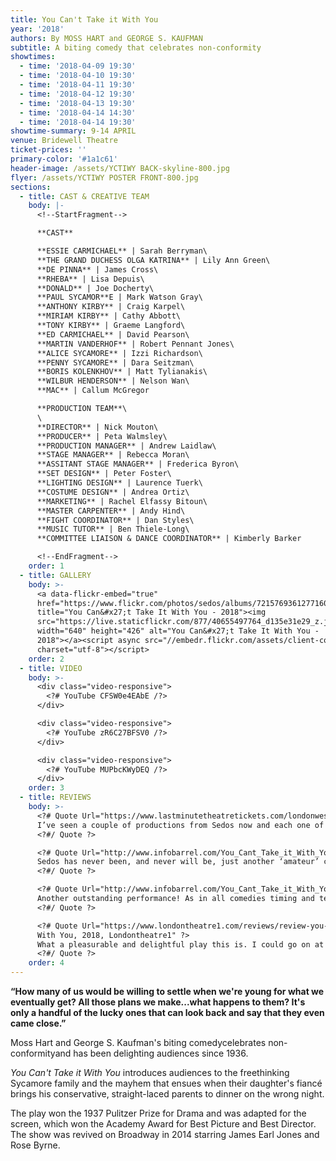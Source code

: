 ```yaml
---
title: You Can't Take it With You
year: '2018'
authors: By MOSS HART and GEORGE S. KAUFMAN
subtitle: A biting comedy that celebrates non-conformity
showtimes:
  - time: '2018-04-09 19:30'
  - time: '2018-04-10 19:30'
  - time: '2018-04-11 19:30'
  - time: '2018-04-12 19:30'
  - time: '2018-04-13 19:30'
  - time: '2018-04-14 14:30'
  - time: '2018-04-14 19:30'
showtime-summary: 9-14 APRIL
venue: Bridewell Theatre
ticket-prices: ''
primary-color: '#1a1c61'
header-image: /assets/YCTIWY BACK-skyline-800.jpg
flyer: /assets/YCTIWY POSTER FRONT-800.jpg
sections:
  - title: CAST & CREATIVE TEAM
    body: |-
      <!--StartFragment-->

      **CAST**

      **ESSIE CARMICHAEL** | Sarah Berryman\
      **THE GRAND DUCHESS OLGA KATRINA** | Lily Ann Green\
      **DE PINNA** | James Cross\
      **RHEBA** | Lisa Depuis\
      **DONALD** | Joe Docherty\
      **PAUL SYCAMOR**E | Mark Watson Gray\
      **ANTHONY KIRBY** | Craig Karpel\
      **MIRIAM KIRBY** | Cathy Abbott\
      **TONY KIRBY** | Graeme Langford\
      **ED CARMICHAEL** | David Pearson\
      **MARTIN VANDERHOF** | Robert Pennant Jones\
      **ALICE SYCAMORE** | Izzi Richardson\
      **PENNY SYCAMORE** | Dara Seitzman\
      **BORIS KOLENKHOV** | Matt Tylianakis\
      **WILBUR HENDERSON** | Nelson Wan\
      **MAC** | Callum McGregor

      **PRODUCTION TEAM**\
      \
      **DIRECTOR** | Nick Mouton\
      **PRODUCER** | Peta Walmsley\
      **PRODUCTION MANAGER** | Andrew Laidlaw\
      **STAGE MANAGER** | Rebecca Moran\
      **ASSITANT STAGE MANAGER** | Frederica Byron\
      **SET DESIGN** | Peter Foster\
      **LIGHTING DESIGN** | Laurence Tuerk\
      **COSTUME DESIGN** | Andrea Ortiz\
      **MARKETING** | Rachel Elfassy Bitoun\
      **MASTER CARPENTER** | Andy Hind\
      **FIGHT COORDINATOR** | Dan Styles\
      **MUSIC TUTOR** | Ben Thiele-Long\
      **COMMITTEE LIAISON & DANCE COORDINATOR** | Kimberly Barker

      <!--EndFragment-->
    order: 1
  - title: GALLERY
    body: >-
      <a data-flickr-embed="true"
      href="https://www.flickr.com/photos/sedos/albums/72157693612771604"
      title="You Can&#x27;t Take It With You - 2018"><img
      src="https://live.staticflickr.com/877/40655497764_d135e31e29_z.jpg"
      width="640" height="426" alt="You Can&#x27;t Take It With You -
      2018"></a><script async src="//embedr.flickr.com/assets/client-code.js"
      charset="utf-8"></script>
    order: 2
  - title: VIDEO
    body: >-
      <div class="video-responsive">
        <?# YouTube CFSW0e4EAbE /?>
      </div>

      <div class="video-responsive">
        <?# YouTube zR6C27BFSV0 /?>
      </div>

      <div class="video-responsive">
        <?# YouTube MUPbcKWyDEQ /?>
      </div>
    order: 3
  - title: REVIEWS
    body: >-
      <?# Quote Url="https://www.lastminutetheatretickets.com/londonwestend/review-you-cant-take-it-with-you-bridewell-theatre/" Cite="You Can’t Take it With You, 2018, lastminutetheatretickets.com" ?>
      I’ve seen a couple of productions from Sedos now and each one of them has really impressed me with the quality of the performances and attention to detail in the staging, and with You Can’t Take it With You, they have delivered another first-rate production.
      <?#/ Quote ?>

      <?# Quote Url="http://www.infobarrel.com/You_Cant_Take_it_With_You_-_A_Sedos_Production" Cite="You Can’t Take it With You, 2018, Infobarrel" ?>
      Sedos has never been, and never will be, just another ‘amateur’ company! Their work stands out dramatically in so many ways. They achieve the highest possible standards on stage whilst nurturing the skills of their very talented team of players, directors, set and costume designers.
      <?#/ Quote ?>

      <?# Quote Url="http://www.infobarrel.com/You_Cant_Take_it_With_You_-_A_Sedos_Production" Cite="You Can’t Take it With You, 2018, Infobarrel" ?>
      Another outstanding performance! As in all comedies timing and teamwork are the vital ingredients and Sedos are experts at timing. They successfully maintain their American accents throughout and their attention to detail, particularly to costumes and set design, is excellent.
      <?#/ Quote ?>

      <?# Quote Url="https://www.londontheatre1.com/reviews/review-you-cant-take-it-with-you-bridewell-theatre/" Cite="You Can’t Take it
      With You, 2018, Londontheatre1" ?>
      What a pleasurable and delightful play this is. I could go on at length about certain aspects in this production of You Can’t Take It With You that don’t make a lot of sense, but rather like The Addams Family, the eccentricities are what make the characters in this bizarre and chaotic –  nonetheless hilarious- so compelling and unique.
      <?#/ Quote ?>
    order: 4
---
```

**“How many of us would be willing to settle when we're young for what we eventually get? All those plans we make...what happens to them? It's only a handful of the lucky ones that can look back and say that they even came close.”**

Moss Hart and George S. Kaufman's biting comedycelebrates non-conformityand has been delighting audiences since 1936.

*You Can't Take it With You* introduces audiences to the freethinking Sycamore family and the mayhem that ensues when their daughter's fiancé brings his conservative, straight-laced parents to dinner on the wrong night.

The play won the 1937 Pulitzer Prize for Drama and was adapted for the screen, which won the Academy Award for Best Picture and Best Director. The show was revived on Broadway in 2014 starring James Earl Jones and Rose Byrne.